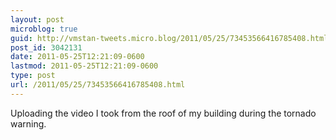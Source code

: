 ```yaml
---
layout: post
microblog: true
guid: http://vmstan-tweets.micro.blog/2011/05/25/73453566416785408.html
post_id: 3042131
date: 2011-05-25T12:21:09-0600
lastmod: 2011-05-25T12:21:09-0600
type: post
url: /2011/05/25/73453566416785408.html
---
```

Uploading the video I took from the roof of my building during the tornado warning.
